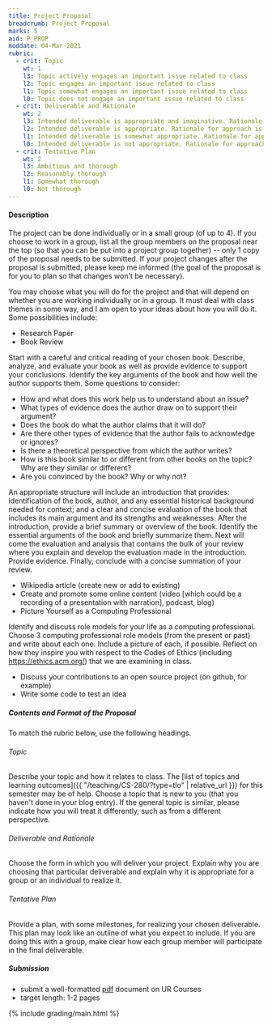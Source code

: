 ```yaml
---
title: Project Proposal
breadcrumb: Project Proposal
marks: 5
aid: P_PROP
moddate: 04-Mar-2021
rubric:
  - crit: Topic
    wt: 1
    l3: Topic actively engages an important issue related to class
    l2: Topic engages an important issue related to class
    l1: Topic somewhat engages an important issue related to class
    l0: Topic does not engage an important issue related to class
  - crit: Deliverable and Rationale
    wt: 2
    l3: Intended deliverable is appropriate and imaginative. Rationale for approach is clear and well-formed
    l2: Intended deliverable is appropriate. Rationale for approach is reasonable
    l1: Intended deliverable is somewhat appropriate. Rationale for approach is mostly unclear and not well-formed
    l0: Intended deliverable is not appropriate. Rationale for approach is not clear
  - crit: Tentative Plan
    wt: 2
    l3: Ambitious and thorough
    l2: Reasonably thorough
    l1: Somewhat thorough
    l0: Not thorough
---
```

#### Description

The project can be done individually or in a small group (of up to 4). If you choose to work in a group, list all the group members on the proposal near the top (so that you can be put into a project group together) -- only 1 copy of the proposal needs to be submitted. If your project changes after the proposal is submitted, please keep me informed (the goal of the proposal is for you to plan so that changes won't be necessary).

You may choose what you will do for the project and that will depend on whether you are working individually or in a group. It must deal with class themes in some way, and I am open to your ideas about how you will do it. Some possibilities include:

* Research Paper
* Book Review

Start with a careful and critical reading of your chosen book. Describe, analyze, and evaluate your book as well as provide evidence to support your conclusions. Identify the key arguments of the book and how well the author supports them. Some questions to consider:
* How and what does this work help us to understand about an issue?
* What types of evidence does the author draw on to support their argument?
* Does the book do what the author claims that it will do?
* Are there other types of evidence that the author fails to acknowledge or ignores?
* Is there a theoretical perspective from which the author writes?
* How is this book similar to or different from other books on the topic? Why are they similar or different?
* Are you convinced by the book? Why or why not?

An appropriate structure will include an introduction that provides: identification of the book, author, and any essential historical background needed for context; and a clear and concise evaluation of the book that includes
its main argument and its strengths and weaknesses. After the introduction, provide a brief summary or overview of the book. Identify the essential arguments of the book and briefly summarize them. Next will come the evaluation and analysis that contains the bulk of your review where you explain and develop the evaluation made in the introduction. Provide evidence. Finally, conclude with a concise summation of your review.

* Wikipedia article (create new or add to existing)
* Create and promote some online content (video [which could be a recording of a presentation with narration], podcast, blog)
* Picture Yourself as a Computing Professional

Identify and discuss role models for your life as a computing professional. Choose 3 computing professional role models (from the present or past) and write about each one. Include a picture of each, if possible. Reflect on how they inspire you with respect to the Codes of Ethics (including <https://ethics.acm.org/>) that we are examining in class.

* Discuss your contributions to an open source project (on github, for example)
* Write some code to test an idea


##### Contents and Format of the Proposal

To match the rubric below, use the following headings.

###### Topic

Describe your topic and how it relates to class. The [list of topics and learning outcomes]({{ "/teaching/CS-280/?type=tlo" | relative_url }}) for this semester may be of help. Choose a topic that is new to you (that you haven't done in your blog entry). If the general topic is similar, please indicate how you will treat it differently, such as from a different perspective.

###### Deliverable and Rationale

Choose the form in which you will deliver your project. Explain why you are choosing that particular deliverable and explain why it is appropriate for a group or an individual to realize it.

###### Tentative Plan

Provide a plan, with some milestones, for realizing your chosen deliverable. This plan may look like an outline of what you expect to include. If you are doing this with a group, make clear how each group member will participate in the final deliverable.

##### Submission

* submit a well-formatted [pdf](https://en.wikipedia.org/wiki/PDF) document on UR Courses
* target length: 1-2 pages

{% include grading/main.html %}
